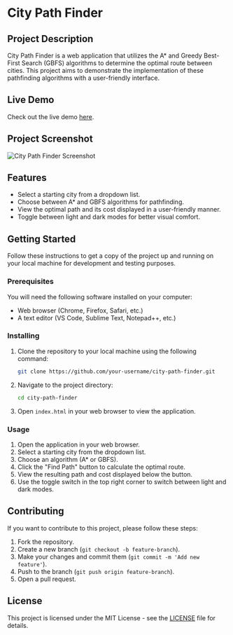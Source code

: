 # City Path Finder

## Project Description

City Path Finder is a web application that utilizes the A\* and Greedy Best-First Search (GBFS) algorithms to determine the optimal route between cities. This project aims to demonstrate the implementation of these pathfinding algorithms with a user-friendly interface.

## Live Demo

Check out the live demo [here](https://hamzeh01.github.io/greedy-search/).

## Project Screenshot

![City Path Finder Screenshot](screenshot.png)

## Features

- Select a starting city from a dropdown list.
- Choose between A\* and GBFS algorithms for pathfinding.
- View the optimal path and its cost displayed in a user-friendly manner.
- Toggle between light and dark modes for better visual comfort.

## Getting Started

Follow these instructions to get a copy of the project up and running on your local machine for development and testing purposes.

### Prerequisites

You will need the following software installed on your computer:

- Web browser (Chrome, Firefox, Safari, etc.)
- A text editor (VS Code, Sublime Text, Notepad++, etc.)

### Installing

1. Clone the repository to your local machine using the following command:

   ```bash
   git clone https://github.com/your-username/city-path-finder.git
   ```

2. Navigate to the project directory:

   ```bash
   cd city-path-finder
   ```

3. Open `index.html` in your web browser to view the application.

### Usage

1. Open the application in your web browser.
2. Select a starting city from the dropdown list.
3. Choose an algorithm (A\* or GBFS).
4. Click the "Find Path" button to calculate the optimal route.
5. View the resulting path and cost displayed below the button.
6. Use the toggle switch in the top right corner to switch between light and dark modes.

## Contributing

If you want to contribute to this project, please follow these steps:

1. Fork the repository.
2. Create a new branch (`git checkout -b feature-branch`).
3. Make your changes and commit them (`git commit -m 'Add new feature'`).
4. Push to the branch (`git push origin feature-branch`).
5. Open a pull request.

## License

This project is licensed under the MIT License - see the [LICENSE](LICENSE) file for details.
